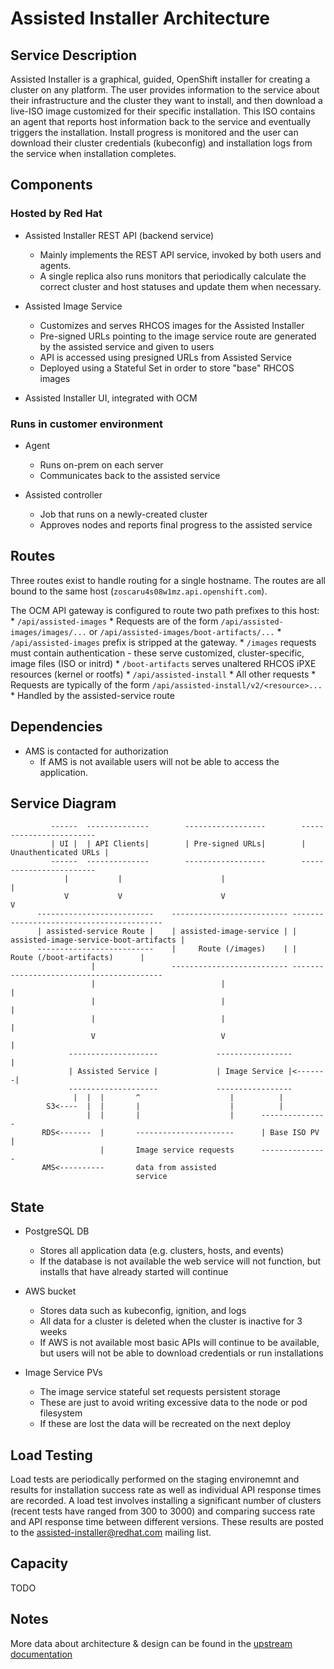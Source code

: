 # Assisted Installer Architecture

## Service Description

Assisted Installer is a graphical, guided, OpenShift installer for creating a cluster on any platform.
The user provides information to the service about their infrastructure and the cluster they want to install, and then download a live-ISO image customized for their specific installation.
This ISO contains an agent that reports host information back to the service and eventually triggers the installation.
Install progress is monitored and the user can download their cluster credentials (kubeconfig) and installation logs from the service when installation completes.

## Components

### Hosted by Red Hat

* Assisted Installer REST API (backend service)
    * Mainly implements the REST API service, invoked by both users and agents.
    * A single replica also runs monitors that periodically calculate the correct cluster and host statuses and update them when necessary.

* Assisted Image Service
    * Customizes and serves RHCOS images for the Assisted Installer
    * Pre-signed URLs pointing to the image service route are generated by the assisted service and given to users
    * API is accessed using presigned URLs from Assisted Service
    * Deployed using a Stateful Set in order to store "base" RHCOS images

* Assisted Installer UI, integrated with OCM

### Runs in customer environment

* Agent 
    * Runs on-prem on each server
    * Communicates back to the assisted service

* Assisted controller 
    * Job that runs on a newly-created cluster 
    * Approves nodes and reports final progress to the assisted service

## Routes

Three routes exist to handle routing for a single hostname.
The routes are all bound to the same host (`zoscaru4s08w1mz.api.openshift.com`).

The OCM API gateway is configured to route two path prefixes to this host:
    * `/api/assisted-images`
        * Requests are of the form `/api/assisted-images/images/...` or `/api/assisted-images/boot-artifacts/...`
        * `/api/assisted-images` prefix is stripped at the gateway.
        * `/images` requests must contain authentication - these serve customized, cluster-specific, image files (ISO or initrd)
        * `/boot-artifacts` serves unaltered RHCOS iPXE resources (kernel or rootfs)
    * `/api/assisted-install`
        * All other requests
        * Requests are typically of the form `/api/assisted-install/v2/<resource>...`
        * Handled by the assisted-service route

## Dependencies

* AMS is contacted for authorization
    * If AMS is not available users will not be able to access the application.

## Service Diagram

```
         ------  --------------        ------------------        ------------------------
         | UI |  | API Clients|        | Pre-signed URLs|        | Unauthenticated URLs |
         ------  --------------        ------------------        ------------------------
            |           |                      |                          |
            V           V                      V                          V
      --------------------------    -------------------------- -----------------------------------------
      | assisted-service Route |    | assisted-image-service | | assisted-image-service-boot-artifacts |
      --------------------------    |     Route (/images)    | |          Route (/boot-artifacts)      |
                  |                 -------------------------- -----------------------------------------
                  |                            |                       |
                  |                            |                       |
                  |                            |                       |
                  V                            V                       |
             --------------------             -----------------        |
             | Assisted Service |             | Image Service |<-------|
             --------------------             -----------------
              |  |  |       ^                    |          |
        S3<----  |  |       |                    |          |
                 |  |       |                    |      ---------------
       RDS<-------  |       ----------------------      | Base ISO PV |
                    |       Image service requests      ---------------
       AMS<----------       data from assisted
                            service
```

## State

* PostgreSQL DB 
    * Stores all application data (e.g. clusters, hosts, and  events)
    * If the database is not available the web service will not function, but installs that have already started will continue

* AWS bucket
    * Stores data such as kubeconfig, ignition, and logs 
    * All data for a cluster is deleted when the cluster is inactive for 3 weeks
    * If AWS is not available most basic APIs will continue to be available, but users will not be able to download credentials or run installations

* Image Service PVs
    * The image service stateful set requests persistent storage
    * These are just to avoid writing excessive data to the node or pod filesystem
    * If these are lost the data will be recreated on the next deploy

## Load Testing

Load tests are periodically performed on the staging environemnt and results for installation success rate as well as individual API response times are recorded.
A load test involves installing a significant number of clusters (recent tests have ranged from 300 to 3000) and comparing success rate and API response time between different versions.
These results are posted to the assisted-installer@redhat.com mailing list.

## Capacity

TODO

## Notes

More data about architecture & design can be found in the [upstream documentation](https://github.com/openshift/assisted-service/blob/master/docs/architecture.md)
